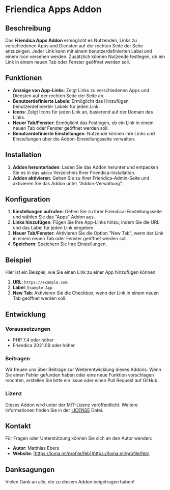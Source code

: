 # Friendica Apps Addon

## Beschreibung

Das **Friendica Apps Addon** ermöglicht es Nutzenden, Links zu verschiedenen Apps und Diensten auf der rechten Seite der Seite anzuzeigen. Jeder Link kann mit einem benutzerdefinierten Label und einem Icon versehen werden. Zusätzlich können Nutzende festlegen, ob ein Link in einem neuen Tab oder Fenster geöffnet werden soll.

## Funktionen

- **Anzeige von App-Links**: Zeigt Links zu verschiedenen Apps und Diensten auf der rechten Seite der Seite an.
- **Benutzerdefinierte Labels**: Ermöglicht das Hinzufügen benutzerdefinierter Labels für jeden Link.
- **Icons**: Zeigt Icons für jeden Link an, basierend auf der Domain des Links.
- **Neuer Tab/Fenster**: Ermöglicht das Festlegen, ob ein Link in einem neuen Tab oder Fenster geöffnet werden soll.
- **Benutzerdefinierte Einstellungen**: Nutzende können ihre Links und Einstellungen über die Addon-Einstellungsseite verwalten.

## Installation

1. **Addon herunterladen**: Laden Sie das Addon herunter und entpacken Sie es in das `addon` Verzeichnis Ihrer Friendica-Installation.
2. **Addon aktivieren**: Gehen Sie zu Ihrer Friendica-Admin-Seite und aktivieren Sie das Addon unter "Addon-Verwaltung".

## Konfiguration

1. **Einstellungen aufrufen**: Gehen Sie zu Ihrer Friendica-Einstellungsseite und wählen Sie das "Apps" Addon aus.
2. **Links hinzufügen**: Fügen Sie Ihre App-Links hinzu, indem Sie die URL und das Label für jeden Link eingeben.
3. **Neuer Tab/Fenster**: Aktivieren Sie die Option "New Tab", wenn der Link in einem neuen Tab oder Fenster geöffnet werden soll.
4. **Speichern**: Speichern Sie Ihre Einstellungen.

## Beispiel

Hier ist ein Beispiel, wie Sie einen Link zu einer App hinzufügen können:

1. **URL**: `https://example.com`
2. **Label**: `Example App`
3. **New Tab**: Aktivieren Sie die Checkbox, wenn der Link in einem neuen Tab geöffnet werden soll.

## Entwicklung

### Voraussetzungen

- PHP 7.4 oder höher
- Friendica 2021.09 oder höher

### Beitragen

Wir freuen uns über Beiträge zur Weiterentwicklung dieses Addons. Wenn Sie einen Fehler gefunden haben oder eine neue Funktion vorschlagen möchten, erstellen Sie bitte ein Issue oder einen Pull Request auf GitHub.

### Lizenz

Dieses Addon wird unter der MIT-Lizenz veröffentlicht. Weitere Informationen finden Sie in der [LICENSE](LICENSE) Datei.

## Kontakt

Für Fragen oder Unterstützung können Sie sich an den Autor wenden:

- **Autor**: Matthias Ebers
- **Website**: [https://loma.ml/profile/feb](https://loma.ml/profile/feb)

## Danksagungen

Vielen Dank an alle, die zu diesem Addon beigetragen haben!

